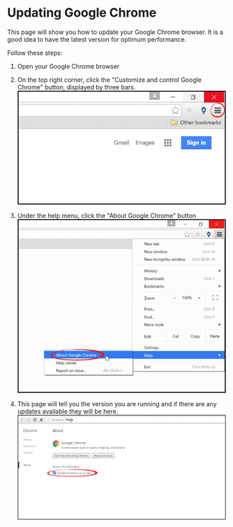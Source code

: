 # Updating Google Chrome
This page will show you how to update your Google Chrome browser. It is a good idea to have the latest version for optimum performance.

Follow these steps:
1. Open your Google Chrome browser
2. On the top right corner, click the "Customize and control Google Chrome" button, displayed by three bars.
![](chrome6.jpg)<br>

3. Under the help menu, click the "About Google Chrome" button
![](chrome7.jpg)<br>

4. This page will tell you the version you are running and if there are any updates available they will be here.
![](chrome9.jpg)
